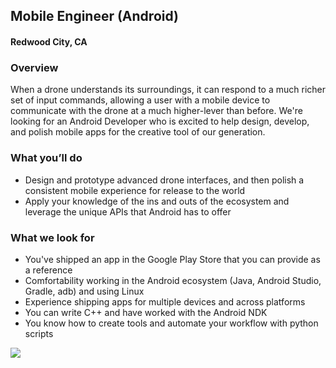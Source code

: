 ## Mobile Engineer (Android)
#### Redwood City, CA

### Overview
When a drone understands its surroundings, it can respond to a much richer set of input commands, allowing a user with a mobile device to communicate with the drone at a much higher-lever than before. We're looking for an Android Developer who is excited to help design, develop, and polish mobile apps for the creative tool of our generation.

### What you’ll do
+	Design and prototype advanced drone interfaces, and then polish a consistent mobile experience for release to the world
+	Apply your knowledge of the ins and outs of the ecosystem and leverage the unique APIs that Android has to offer

### What we look for
+	You've shipped an app in the Google Play Store that you can provide as a reference
+	Comfortability working in the Android ecosystem (Java, Android Studio, Gradle, adb) and using Linux
+	Experience shipping apps for multiple devices and across platforms
+	You can write C++ and have worked with the Android NDK
+	You know how to create tools and automate your workflow with python scripts


[<img src='https://dabuttonfactory.com/button.png?t=Learn+More&f=Calibri-Bold&ts=24&tc=fff&hp=20&vp=8&c=5&bgt=unicolored&bgc=29aafe'>](https://letsrockit.co/jobs/u2t5zglv-mobile-engineer-android)
